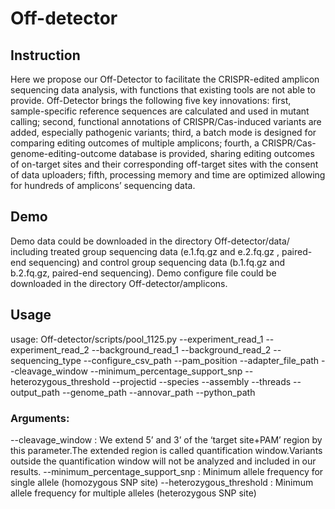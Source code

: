 # Off-detector

## Instruction
Here we propose our Off-Detector to facilitate the CRISPR-edited amplicon sequencing data analysis, with functions that existing tools are not able to provide. Off-Detector brings the following five key innovations: first, sample-specific reference sequences are calculated and used in mutant calling; second, functional annotations of CRISPR/Cas-induced variants are added, especially pathogenic variants; third, a batch mode is designed for comparing editing outcomes of multiple amplicons; fourth, a CRISPR/Cas-genome-editing-outcome database is provided, sharing editing outcomes of on-target sites and their corresponding off-target sites with the consent of data uploaders; fifth, processing memory and time are optimized allowing for hundreds of amplicons’ sequencing data.

## Demo
Demo data could be downloaded in the directory Off-detector/data/ including treated group sequencing data (e.1.fq.gz and e.2.fq.gz , paired-end sequencing) and control group sequencing data (b.1.fq.gz and b.2.fq.gz, paired-end sequencing). Demo configure file could be downloaded in the directory Off-detector/amplicons.

## Usage
usage: Off-detector/scripts/pool_1125.py 
--experiment_read_1 --experiment_read_2 --background_read_1 --background_read_2 
--sequencing_type --configure_csv_path --pam_position --adapter_file_path 
--cleavage_window --minimum_percentage_support_snp --heterozygous_threshold --projectid 
--species --assembly --threads --output_path --genome_path --annovar_path --python_path

### Arguments:
--cleavage_window : We extend 5’ and 3’ of the ‘target site+PAM’ region by this parameter.The extended region is called quantification window.Variants outside the quantification window will not be analyzed and included in our results.
--minimum_percentage_support_snp : Minimum allele frequency for single allele (homozygous SNP site)
--heterozygous_threshold : Minimum allele frequency for multiple alleles (heterozygous SNP site)
